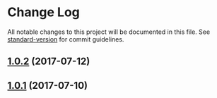 # Change Log

All notable changes to this project will be documented in this file.
See [standard-version](https://github.com/conventional-changelog/standard-version) for commit guidelines.

<a name="1.0.2"></a>
## [1.0.2](https://github.com/lingui/js-lingui/compare/lingui-react@1.0.1...lingui-react@1.0.2) (2017-07-12)




<a name="1.0.1"></a>
## [1.0.1](https://github.com/lingui/js-lingui/compare/lingui-react@1.0.0...lingui-react@1.0.1) (2017-07-10)
